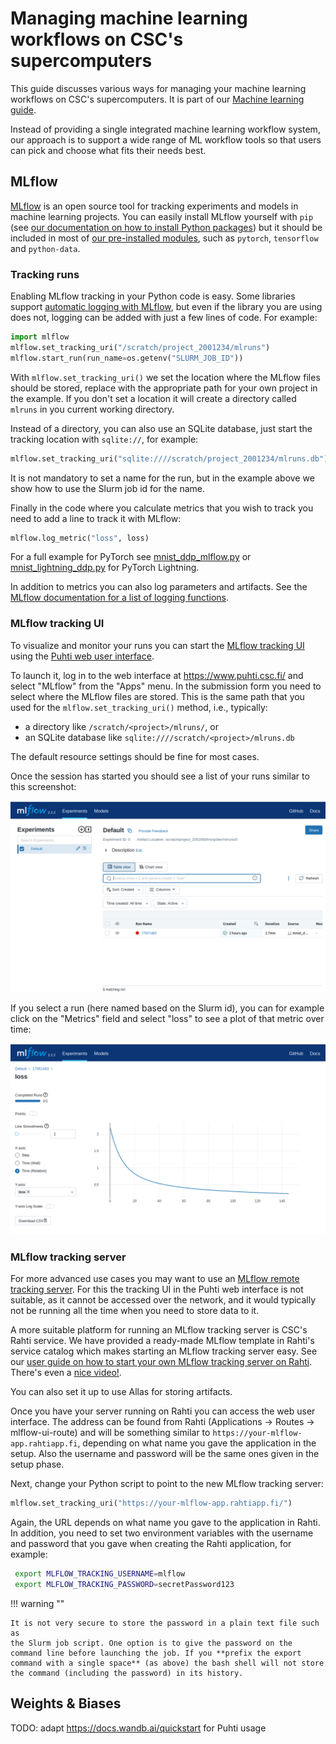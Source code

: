 # Managing machine learning workflows on CSC's supercomputers

This guide discusses various ways for managing your machine learning
workflows on CSC's supercomputers. It is part of our [Machine learning
guide](ml-guide.md).

Instead of providing a single integrated machine learning workflow
system, our approach is to support a wide range of ML workflow tools
so that users can pick and choose what fits their needs best.

## MLflow

[MLflow][MLflow] is an open source tool for tracking experiments and
models in machine learning projects. You can easily install MLflow
yourself with `pip` (see [our documentation on how to install Python
packages][own-install]) but it should be included in most of [our
pre-installed modules][ml-apps], such as `pytorch`, `tensorflow` and
`python-data`.

### Tracking runs

Enabling MLflow tracking in your Python code is easy. Some libraries
support [automatic logging with MLflow][autolog], but even if the
library you are using does not, logging can be added with just a few
lines of code. For example:

```python
import mlflow
mlflow.set_tracking_uri("/scratch/project_2001234/mlruns")
mlflow.start_run(run_name=os.getenv("SLURM_JOB_ID"))
```

With `mlflow.set_tracking_uri()` we set the location where the MLflow
files should be stored, replace with the appropriate path for your own
project in the example. If you don't set a location it will create a
directory called `mlruns` in you current working directory.

Instead of a directory, you can also use an SQLite database, just start the tracking location with `sqlite://`, for example:

```python
mlflow.set_tracking_uri("sqlite:////scratch/project_2001234/mlruns.db")
```

It is not mandatory to set a name for the run, but in the example
above we show how to use the Slurm job id for the name.

Finally in the code where you calculate metrics that you wish to track
you need to add a line to track it with MLflow:

```python
mlflow.log_metric("loss", loss)
```

For a full example for PyTorch see [mnist_ddp_mlflow.py][pytorch-ex]
or [mnist_lightning_ddp.py](lightning-ex) for PyTorch Lightning.

In addition to metrics you can also log parameters and artifacts. See
the [MLflow documentation for a list of logging functions][log-func].

### MLflow tracking UI

To visualize and monitor your runs you can start the [MLflow tracking
UI][mlflow-app] using the [Puhti web user interface][webui].

To launch it, log in to the web interface at
<https://www.puhti.csc.fi/> and select "MLflow" from the "Apps"
menu. In the submission form you need to select where the MLflow files
are stored. This is the same path that you used for the
`mlflow.set_tracking_uri()` method, i.e., typically:

- a directory like `/scratch/<project>/mlruns/`, or
- an SQLite database like `sqlite:////scratch/<project>/mlruns.db`

The default resource settings should be fine for most cases.

Once the session has started you should see a list of your runs similar to this screenshot:

![MLflow front page with list of runs](../../img/mlflow-front.png)

If you select a run (here named based on the Slurm id), you can for
example click on the "Metrics" field and select "loss" to see a plot
of that metric over time:

![MLflow plot showing the loss metric over time](../../img/mlflow-metrics.png)


### MLflow tracking server

For more advanced use cases you may want to use an [MLflow remote
tracking server][tracking-server]. For this the tracking UI in the
Puhti web interface is not suitable, as it cannot be accessed over the
network, and it would typically not be running all the time when you
need to store data to it.

A more suitable platform for running an MLflow tracking server is
CSC's Rahti service.  We have provided a ready-made MLflow template in
Rahti's service catalog which makes starting an MLflow tracking server
easy. See our [user guide on how to start your own MLflow tracking
server on Rahti][mlflow-rahti]. There's even a [nice
video!](https://video.csc.fi/media/t/0_2frjyzz9).

You can also set it up to use Allas for storing artifacts.

Once you have your server running on Rahti you can access the web user
interface. The address can be found from Rahti (Applications → Routes
→ mlflow-ui-route) and will be something similar to
`https://your-mlflow-app.rahtiapp.fi`, depending on what name you gave
the application in the setup. Also the username and password will be
the same ones given in the setup phase.

Next, change your Python script to point to the new MLflow tracking
server:

```python
mlflow.set_tracking_uri("https://your-mlflow-app.rahtiapp.fi/")
```

Again, the URL depends on what name you gave to the application in
Rahti. In addition, you need to set two environment variables with the
username and password that you gave when creating the Rahti
application, for example:

```sh
 export MLFLOW_TRACKING_USERNAME=mlflow
 export MLFLOW_TRACKING_PASSWORD=secretPassword123
```

!!! warning ""

    It is not very secure to store the password in a plain text file such as
    the Slurm job script. One option is to give the password on the
    command line before launching the job. If you **prefix the export
    command with a single space** (as above) the bash shell will not store
    the command (including the password) in its history.



## Weights & Biases

TODO: adapt https://docs.wandb.ai/quickstart for Puhti usage




[MLflow]: https://www.mlflow.org/
[ml-apps]: ../../apps/by_discipline.md#data-analytics-and-machine-learning
[own-install]: ../../apps/python.md#installing-python-packages-to-existing-modules
[autolog]: https://www.mlflow.org/docs/latest/tracking.html#automatic-logging
[pytorch-ex]: https://github.com/CSCfi/pytorch-ddp-examples/blob/master/mnist_ddp_mlflow.py
[lightning-ex]: https://github.com/CSCfi/pytorch-ddp-examples/blob/master/mnist_lightning_ddp.py
[mlflow-app]: ../../computing/webinterface/mlflow.md
[webui]: ../../computing/webinterface/index.md
[log-func]: https://www.mlflow.org/docs/latest/tracking.html#logging-data-to-runs
[tracking-server]: https://www.mlflow.org/docs/latest/tracking.html#mlflow-tracking-servers
[mlflow-rahti]: https://github.com/CSCfi/mlflow-openshift/blob/master/docs/USER_GUIDE.md
